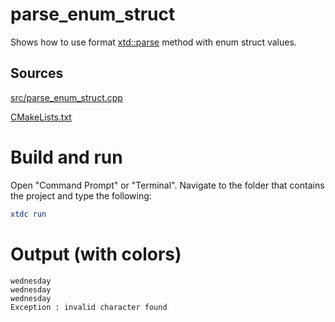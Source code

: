 # parse_enum_struct

Shows how to use format [xtd::parse<num struct>](https://gammasoft71.github.io/xtd/reference_guides/latest/group__xtd__core.html#gaf38b51b1a3c788f678bb6e89f7694ee4) method with enum struct values.

## Sources

[src/parse_enum_struct.cpp](src/parse_enum_struct.cpp)

[CMakeLists.txt](CMakeLists.txt)

# Build and run

Open "Command Prompt" or "Terminal". Navigate to the folder that contains the project and type the following:

```cmake
xtdc run
```

# Output (with colors)

```
wednesday
wednesday
wednesday
Exception : invalid character found
```

